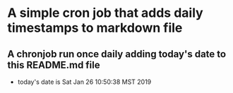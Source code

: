 A simple cron job that adds daily timestamps to markdown file
============================================================
## A chronjob run once daily adding today's date to this README.md file
* today's date is Sat Jan 26 10:50:38 MST 2019
